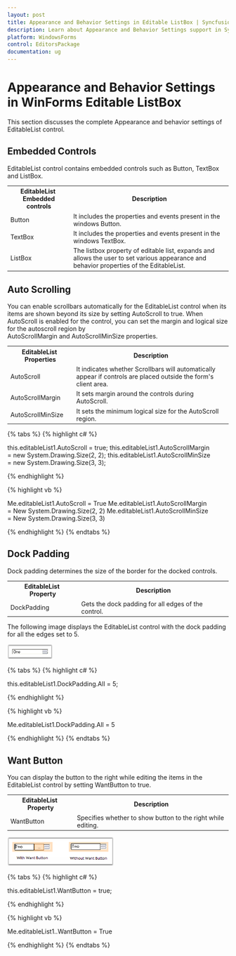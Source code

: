 ```yaml
---
layout: post
title: Appearance and Behavior Settings in Editable ListBox | Syncfusion
description: Learn about Appearance and Behavior Settings support in Syncfusion Windows Forms Editable ListBox (EditableList) control and more details.
platform: WindowsForms
control: EditorsPackage
documentation: ug
---
```

# Appearance and Behavior Settings in WinForms Editable ListBox

This section discusses the complete Appearance and behavior settings of EditableList control.

## Embedded Controls

EditableList control contains embedded controls such as Button, TextBox and ListBox.

<table>
<tr>
<th>
EditableList  Embedded controls</th><th>
Description</th></tr>
<tr>
<td>
Button</td><td>
It includes the properties and events present in the windows Button.</td></tr>
<tr>
<td>
TextBox</td><td>
It includes the properties and events present in the windows TextBox.</td></tr>
<tr>
<td>
ListBox</td><td>
The listbox property of editable list, expands and allows the user to set various appearance and behavior properties of the EditableList.</td></tr>
</table>

## Auto Scrolling

You can enable scrollbars automatically for the EditableList control when its items are shown beyond its size by setting AutoScroll to true. When AutoScroll is enabled for the control, you can set the margin and logical size for the autoscroll region by AutoScrollMargin and AutoScrollMinSize properties.

<table>
<tr>
<th>
EditableList  Properties</th><th>
Description</th></tr>
<tr>
<td>
AutoScroll</td><td>
It indicates whether Scrollbars will automatically appear if controls are placed outside the form's client area.</td></tr>
<tr>
<td>
AutoScrollMargin</td><td>
It sets margin around the controls during AutoScroll.</td></tr>
<tr>
<td>
AutoScrollMinSize</td><td>
It sets the minimum logical size for the AutoScroll region.</td></tr>
</table>

{% tabs %}
{% highlight c# %}

this.editableList1.AutoScroll = true;
this.editableList1.AutoScrollMargin = new System.Drawing.Size(2, 2);
this.editableList1.AutoScrollMinSize = new System.Drawing.Size(3, 3);

{% endhighlight %}

{% highlight vb %}

Me.editableList1.AutoScroll = True
Me.editableList1.AutoScrollMargin = New System.Drawing.Size(2, 2)
Me.editableList1.AutoScrollMinSize = New System.Drawing.Size(3, 3)

{% endhighlight %}
{% endtabs %}

## Dock Padding

Dock padding determines the size of the border for the docked controls.

<table>
<tr>
<th>
EditableList  Property</th><th>
Description</th></tr>
<tr>
<td>
DockPadding</td><td>
Gets the dock padding for all edges of the control.</td></tr>
</table>

The following image displays the EditableList control with the dock padding for all the edges set to 5.

![Appearance-and-Behavior-Settings_img1](Appearance-and-Behavior-Settings_images/Appearance-and-Behavior-Settings_img1.png)

{% tabs %}
{% highlight c# %}

this.editableList1.DockPadding.All = 5;

{% endhighlight %}

{% highlight vb %}

Me.editableList1.DockPadding.All = 5

{% endhighlight %}
{% endtabs %}

## Want Button

You can display the button to the right while editing the items in the EditableList control by setting WantButton to true.

<table>
<tr>
<th>
EditableList  Property</th><th>
Description</th></tr>
<tr>
<td>
WantButton</td><td>
Specifies whether to show button to the right while editing.</td></tr>
</table>

![Appearance-and-Behavior-Settings_img2](Appearance-and-Behavior-Settings_images/Appearance-and-Behavior-Settings_img2.png)

{% tabs %}
{% highlight c# %}

this.editableList1.WantButton = true;

{% endhighlight %}

{% highlight vb %}

Me.editableList1..WantButton = True

{% endhighlight %}
{% endtabs %}
